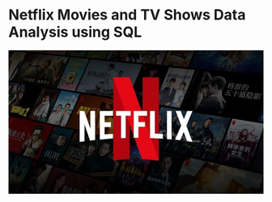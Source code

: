 # Netflix Movies and TV Shows Data Analysis using SQL

![NETFLIX LOGO](https://github.com/jyoti7770/netflix_project/blob/main/The%20Hangover.jpeg)
